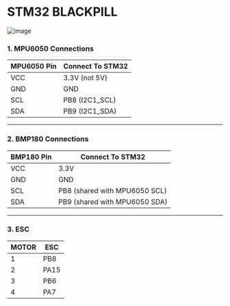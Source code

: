 # STM32 BLACKPILL
![image](https://github.com/user-attachments/assets/b69bff74-bfac-4742-854b-530741030c5f)





### 1. **MPU6050 Connections**
| MPU6050 Pin | Connect To STM32 |
|-------------|------------------|
| VCC         | 3.3V (not 5V)    |
| GND         | GND              |
| SCL         | PB8 (I2C1_SCL)   |
| SDA         | PB9 (I2C1_SDA)   |

---

### 2. **BMP180 Connections**
| BMP180 Pin  | Connect To STM32 |
|--------------|------------------|
| VCC          | 3.3V             |
| GND          | GND              |
| SCL          | PB8 (shared with MPU6050 SCL) |
| SDA          | PB9 (shared with MPU6050 SDA) |

---
### 3. **ESC**

| MOTOR        | ESC              |
|--------------|------------------|
| 1          | PB8             |
| 2          |  PA15          |
| 3          |  PB6 |
| 4          | PA7  |
